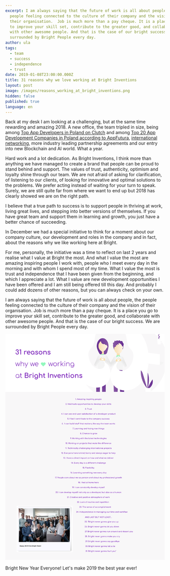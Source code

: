 ```yaml
---
excerpt: I am always saying that the future of work is all about people, the
  people feeling connected to the culture of their company and the vision of
  their organisation.  Job is much more than a pay cheque. It is a place you go
  to improve your skill set, contribute to the greater good, and collaborate
  with other awesome people. And that is the case of our bright success. We are
  surrounded by Bright People every day.
author: ula
tags:
  - team
  - success
  - independence
  - trust
date: 2019-01-08T23:00:00.000Z
title: 31 reasons why we love working at Bright Inventions
layout: post
image: /images/reasons_working_at_bright_inventions.png
hidden: false
published: true
language: en
---
```

Back at my desk I am looking at a challenging, but at the same time rewarding and amazing 2018.  A new office, the team tripled in size, being among [Top App Developers in Poland on Clutch](/blog/Bright-Inventions-Remains-A-Top-Developer-In-Poland/) and among [Top 20 App Development Companies in Poland according to AppFutura](https://www.appfutura.com/blog/top-20-mobile-app-development-companies-in-poland-november-2018/), [international networking](/blog/bright-networking-time/), more industry leading partnership agreements and our entry into new Blockchain and AI world. What a year.

Hard work and a lot dedication. As Bright Inventions, I think more than anything we have managed to create a brand that people can be proud to stand behind and support. The values of trust, authenticity, optimism and loyalty shine through our team. We are not afraid of asking for clarification, of listening to our clients, of looking for innovative and optimal solutions to the problems. We prefer acting instead of waiting for your turn to speak. Surely, we are still quite far from where we want to end up but 2018 has clearly showed we are on the right path.

I believe that a true path to success is to support people in thriving at work, living great lives, and stepping into better versions of themselves. If you have great team and support them in learning and growth, you just have a better chance of succeeding. 

In December we had a special initiative to think for a moment about our company culture, our development and roles in the company and in fact, about the reasons why we like working here at Bright. 

For me, personally, the initiative was a time to reflect on last 2 years and realise what I value at Bright the most. And what I value the most are amazing inspiring people I work with, people who I meet every day in the morning and with whom I spend most of my time. What I value the most is trust and independence that I have been given from the beginning, and which I appreciate a lot. What I value are new development opportunities I have been offered and I am still being offered till this day. And probably I could add dozens of other reasons, but you can always check on your own. 

I am always saying that the future of work is all about people, the people feeling connected to the culture of their company and the vision of their organisation.  Job is much more than a pay cheque. It is a place you go to improve your skill set, contribute to the greater good, and collaborate with other awesome people. And that is the case of our bright success. We are surrounded by Bright People every day.

![31 reasons why we love working at Bright Inventions](/images/31_reasons_why_we_like_working_at_Bright_Inventions.png)

Bright New Year Everyone! Let's make 2019 the best year ever! 
